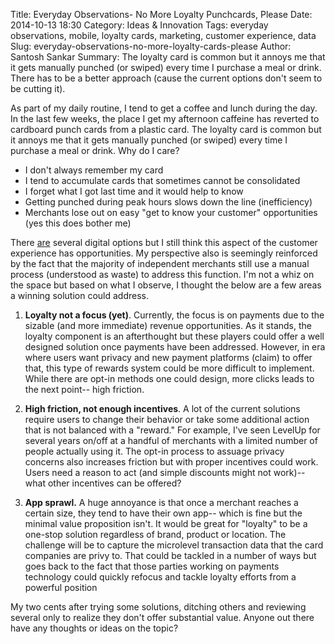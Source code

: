 Title: Everyday Observations- No More Loyalty Punchcards, Please
Date: 2014-10-13 18:30
Category: Ideas & Innovation
Tags: everyday observations, mobile, loyalty cards, marketing, customer experience, data
Slug: everyday-observations-no-more-loyalty-cards-please
Author: Santosh Sankar
Summary: The loyalty card is common but it annoys me that it gets manually punched (or swiped) every time I purchase a meal or drink. There has to be a better approach (cause the current options don't seem to be cutting it).

As part of my daily routine, I tend to get a coffee and lunch during the day. In the last few weeks, the place I get my afternoon caffeine has reverted to cardboard punch cards from a plastic card. The loyalty card is common but it annoys me that it gets manually punched (or swiped) every time I purchase a meal or drink. Why do I care?

* I don't always remember my card
* I tend to accumulate cards that sometimes cannot be consolidated
* I forget what I got last time and it would help to know
* Getting punched during peak hours slows down the line (inefficiency)
* Merchants lose out on easy "get to know your customer" opportunities (yes this does bother me)

There <a href="http://www.zdnet.com/7-apps-to-take-your-customer-loyalty-program-mobile-7000025654/" target="_blank">are</a> several digital options but I still think this aspect of the customer experience has opportunities. My perspective also is seemingly reinforced by the fact that the majority of independent merchants still use a manual process (understood as waste) to address this function. I'm not a whiz on the space but based on what I observe, I thought the below are a few areas a winning solution could address.

1. **Loyalty not a focus (yet)**. Currently, the focus is on payments due to the sizable (and more immediate) revenue opportunities. As it stands, the loyalty component is an afterthought but these players could offer a well designed solution once payments have been addressed. However, in era where users want privacy and new payment platforms (claim) to offer that, this type of rewards system could be more difficult to implement. While there are opt-in methods one could design, more clicks leads to the next point-- high friction.

2. **High friction, not enough incentives**. A lot of the current solutions require users to change their behavior or take some additional action that is not balanced with a "reward." For example, I've seen LevelUp for several years on/off at a handful of merchants with a limited number of people actually using it. The opt-in process to assuage privacy concerns also increases friction but with proper incentives could work. Users need a reason to act (and simple discounts might not work)-- what other incentives can be offered?

3. **App sprawl.** A huge annoyance is that once a merchant reaches a certain size, they tend to have their own app-- which is fine but the minimal value proposition isn't. It would be great for "loyalty" to be a one-stop solution regardless of brand, product or location. The challenge will be to capture the microlevel transaction data that the card companies are privy to. That could be tackled in a number of ways but goes back to the fact that those parties working on payments technology could quickly refocus and tackle loyalty efforts from a powerful position

My two cents after trying some solutions, ditching others and reviewing several only to realize they don't offer substantial value. Anyone out there have any thoughts or ideas on the topic?